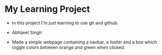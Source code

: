 # My Learning Project

- In this project I'm just learning to use git and github.
- Abhijeet Singh

- Made a simple webpage containing a navbar, a footer and a box which toggle colors between orange and green when clicked.